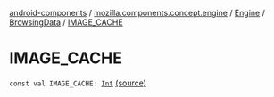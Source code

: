 [android-components](../../../index.md) / [mozilla.components.concept.engine](../../index.md) / [Engine](../index.md) / [BrowsingData](index.md) / [IMAGE_CACHE](./-i-m-a-g-e_-c-a-c-h-e.md)

# IMAGE_CACHE

`const val IMAGE_CACHE: `[`Int`](https://kotlinlang.org/api/latest/jvm/stdlib/kotlin/-int/index.html) [(source)](https://github.com/mozilla-mobile/android-components/blob/master/components/concept/engine/src/main/java/mozilla/components/concept/engine/Engine.kt#L35)